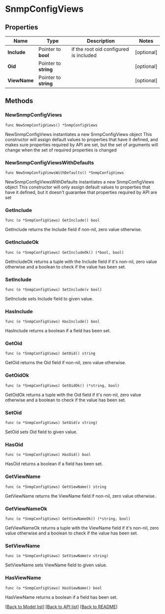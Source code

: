 # SnmpConfigViews

## Properties

Name | Type | Description | Notes
------------ | ------------- | ------------- | -------------
**Include** | Pointer to **bool** | if the root oid configured is included | [optional] 
**Oid** | Pointer to **string** |  | [optional] 
**ViewName** | Pointer to **string** |  | [optional] 

## Methods

### NewSnmpConfigViews

`func NewSnmpConfigViews() *SnmpConfigViews`

NewSnmpConfigViews instantiates a new SnmpConfigViews object
This constructor will assign default values to properties that have it defined,
and makes sure properties required by API are set, but the set of arguments
will change when the set of required properties is changed

### NewSnmpConfigViewsWithDefaults

`func NewSnmpConfigViewsWithDefaults() *SnmpConfigViews`

NewSnmpConfigViewsWithDefaults instantiates a new SnmpConfigViews object
This constructor will only assign default values to properties that have it defined,
but it doesn't guarantee that properties required by API are set

### GetInclude

`func (o *SnmpConfigViews) GetInclude() bool`

GetInclude returns the Include field if non-nil, zero value otherwise.

### GetIncludeOk

`func (o *SnmpConfigViews) GetIncludeOk() (*bool, bool)`

GetIncludeOk returns a tuple with the Include field if it's non-nil, zero value otherwise
and a boolean to check if the value has been set.

### SetInclude

`func (o *SnmpConfigViews) SetInclude(v bool)`

SetInclude sets Include field to given value.

### HasInclude

`func (o *SnmpConfigViews) HasInclude() bool`

HasInclude returns a boolean if a field has been set.

### GetOid

`func (o *SnmpConfigViews) GetOid() string`

GetOid returns the Oid field if non-nil, zero value otherwise.

### GetOidOk

`func (o *SnmpConfigViews) GetOidOk() (*string, bool)`

GetOidOk returns a tuple with the Oid field if it's non-nil, zero value otherwise
and a boolean to check if the value has been set.

### SetOid

`func (o *SnmpConfigViews) SetOid(v string)`

SetOid sets Oid field to given value.

### HasOid

`func (o *SnmpConfigViews) HasOid() bool`

HasOid returns a boolean if a field has been set.

### GetViewName

`func (o *SnmpConfigViews) GetViewName() string`

GetViewName returns the ViewName field if non-nil, zero value otherwise.

### GetViewNameOk

`func (o *SnmpConfigViews) GetViewNameOk() (*string, bool)`

GetViewNameOk returns a tuple with the ViewName field if it's non-nil, zero value otherwise
and a boolean to check if the value has been set.

### SetViewName

`func (o *SnmpConfigViews) SetViewName(v string)`

SetViewName sets ViewName field to given value.

### HasViewName

`func (o *SnmpConfigViews) HasViewName() bool`

HasViewName returns a boolean if a field has been set.


[[Back to Model list]](../README.md#documentation-for-models) [[Back to API list]](../README.md#documentation-for-api-endpoints) [[Back to README]](../README.md)



